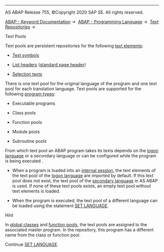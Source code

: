   

* * *

AS ABAP Release 755, ©Copyright 2020 SAP SE. All rights reserved.

[ABAP - Keyword Documentation](javascript:call_link\('abenabap.htm'\)) →  [ABAP - Programming Language](javascript:call_link\('abenabap_reference.htm'\)) →  [Text Repositories](javascript:call_link\('abenabap_texts.htm'\)) → 

Text Pools

Text pools are persistent repositories for the following [text elements](javascript:call_link\('abentext_element_glosry.htm'\) "Glossary Entry"):

-   [Text symbols](javascript:call_link\('abentext_symbol_glosry.htm'\) "Glossary Entry")

-   [List headers](javascript:call_link\('abenlist_header_glosry.htm'\) "Glossary Entry") ([standard page header](javascript:call_link\('abenstandard_page_header_glosry.htm'\) "Glossary Entry"))

-   [Selection texts](javascript:call_link\('abenselection_text_glosry.htm'\) "Glossary Entry")

There is one text pool for the original language of the program and one text pool for each translation language. Text pools are supported for the following [program types](javascript:call_link\('abenprogram_type_oview.htm'\)):

-   Executable programs

-   Class pools

-   Function pools

-   Module pools

-   Subroutine pools

From which text pool an ABAP program takes its texts depends on the [logon language](javascript:call_link\('abenlogon_language_glosry.htm'\) "Glossary Entry") or a secondary language
or can be configured while the program is being executed .

-   When a program is loaded into an [internal session](javascript:call_link\('abeninternal_session_glosry.htm'\) "Glossary Entry"), the text elements of the text pool of the [logon language](javascript:call_link\('abenlogon_language_glosry.htm'\) "Glossary Entry") are imported by default. If this text pool does not exist, the text pool of the [secondary language](javascript:call_link\('abensecondary_language_glosry.htm'\) "Glossary Entry") in AS ABAP is used. If none of these text pools exists, an empty text pool without text elements is loaded.

-   When the program is executed, the text pool of a different language can be loaded using the statement [SET LANGUAGE](javascript:call_link\('abapset_language.htm'\)).

Hint

In [global classes](javascript:call_link\('abenglobal_class_glosry.htm'\) "Glossary Entry") and [function pools](javascript:call_link\('abenfunction_pool_glosry.htm'\) "Glossary Entry"), the text pools are assigned to the associated master program. In the repository, this program has a different name from the class or function pool.

Continue
[SET LANGUAGE](javascript:call_link\('abapset_language.htm'\))